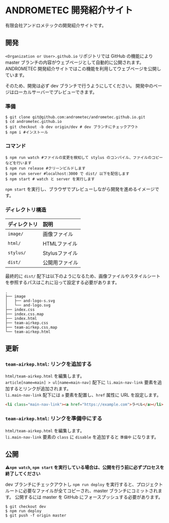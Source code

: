# ANDROMETEC 開発紹介サイト

有限会社アンドロメテックの開発紹介サイトです。

## 開発

`<Organization or User>.github.io` リポジトリでは GitHub の機能により master ブランチの内容がウェブページとして自動的に公開されます。  
ANDROMETEC 開発紹介サイトではこの機能を利用してウェブページを公開しています。  

そのため、開発は必ず dev ブランチで行うようにしてください。
開発中のページはローカルサーバーでプレビューできます。

### 準備

```shell
$ git clone git@github.com:andrometec/andrometec.github.io.git
$ cd andrometec.github.io
$ git checkout -b dev origin/dev # dev ブランチにチェックアウト
$ npm i #インストール
```

### コマンド

```shell
$ npm run watch #ファイルの変更を検知して stylus のコンパイル、ファイルのコピーなどを行います
$ npm run release #クリーンビルドします
$ npm run server #localhost:3000 で dist/ 以下を配信します
$ npm start # watch と server を実行します
```

`npm start` を実行し、ブラウザでプレビューしながら開発を進めるイメージです。

### ディレクトリ構造

|ディレクトリ|説明|
|:---|:---|
|`image/`|画像ファイル|
|`html/`|HTMLファイル|
|`stylus/`|Stylusファイル|
|`dist/`|公開用ファイル|

最終的に `dist/` 配下は以下のようになるため、画像ファイルやスタイルシートを参照するパスはこれに沿って設定する必要があります。

```shell
.
├── image
│   ├── and-logo-s.svg
│   └── and-logo.svg
├── index.css
├── index.css.map
├── index.html
├── team-airkep.css
├── team-airkep.css.map
└── team-airkep.html
```

## 更新

### `team-airkep.html`: リンクを追加する
`html/team-airkep.html` を編集します。  
`article[name=main] > ul[name=main-nav]` 配下に `li.main-nav-link` 要素を追加するとリンクが追加されます。  
`li.main-nav-link` 配下には `a` 要素を配置し、`href` 属性に URL を設定します。

```html
<li class="main-nav-link"><a href="https://example.com">ラベル</a></li>
```

### `team-airkep.html`: リンクを準備中にする
`html/team-airkep.html` を編集します。  
`li.main-nav-link` 要素の `class` に `disable` を追加すると `準備中` になります。


## 公開

:warning:**`npm watch`, `npm start` を実行している場合は、公開を行う前に必ずプロセスを終了してください**


dev ブランチにチェックアウトし `npm run deploy` を実行すると、プロジェクトルートに必要なファイルが全てコピーされ、master ブランチにコミットされます。
公開するには master を GitHub にフォースプッシュする必要があります。

```shell
$ git checkout dev
$ npm run deploy
$ git push -f origin master
```
